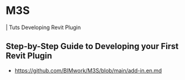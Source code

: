 # M3S
| Tuts Developing Revit Plugin

## Step-by-Step Guide to Developing your First Revit Plugin
- https://github.com/BIMwork/M3S/blob/main/add-in.en.md